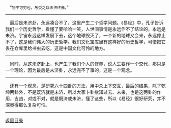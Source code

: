 &emsp;“``物不可穷也，故受之以未济终焉。``”
___
&emsp;最后是未济卦，永远凑合不了，这里产生二个哲学问题。《易经》中，孔子告诉我们一个历史哲学，看懂了要哈哈一笑，人世间事情是永远作不了结论的，永远是未济。宇宙永远这样发展下去，这个地球毁灭了，一个新的地球又会来，永远停止不了，这是我们伟大的历史哲学。我们文化宝库里有这样好的历史哲学，可惜把它丢在仓库里给书虫去吃，这是中国文化可怜的地方。
___
&emsp;同时，从这未济卦上，也产生了我们个人的修养，说人生要作一个交代，那只是一个理论，因为最后是未济卦，永远完不了事的，这是一个观念。
___
&emsp;还有一个观念，是研究六十四卦的方法，用中爻上下交互，最后的结果，除了乾坤两卦外，不是既济就是未济，所以大家卜卦欲知过去、未来，也是这两卦的作用，吉凶，对或不对，就是既济或未济，懂了这些，所以《易经》很好研究，并不深奥得那么复杂可怕。
___
[返回目录](../../master/README.md#目录)